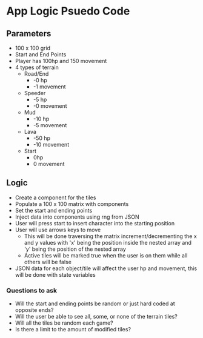 # App Logic Psuedo Code

## Parameters

- 100 x 100 grid
- Start and End Points
- Player has 100hp and 150 movement
- 4 types of terrain
    - Road/End
        - -0 hp
        - -1 movement
    - Speeder
        - -5 hp
        - -0 movement
    - Mud
        - -10 hp
        - -5 movement
    - Lava
        - -50 hp
        - -10 movement
    - Start
        - 0hp
        - 0 movement

## Logic

- Create a component for the tiles
- Populate a 100 x 100 matrix with components
- Set the start and ending points
- Inject data into components using rng from JSON
- User will press start to insert character into the starting position
- User will use arrows keys to move
    - This will be done traversing the matrix increment/decrementing the x and y values with 'x' being the position inside the nested array and 'y' being the position of the nested array 
    - Active tiles will be marked true when the user is on them while all others will be false
- JSON data for each object/tile will affect the user hp and movement, this will be done with state variables 

### Questions to ask

- Will the start and ending points be random or just hard coded at opposite ends?
- Will the user be able to see all, some, or none of the terrain tiles?
- Will all the tiles be random each game?
- Is there a limit to the amount of modified tiles?
